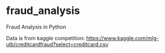 # fraud_analysis
Fraud Analysis in Python


Data is from kaggle competition:
https://www.kaggle.com/mlg-ulb/creditcardfraud?select=creditcard.csv
